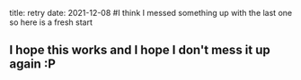 title: retry
date: 2021-12-08
#I think I messed something up with the last one so here is a fresh start
## I hope this works and I hope I don't mess it up again :P


